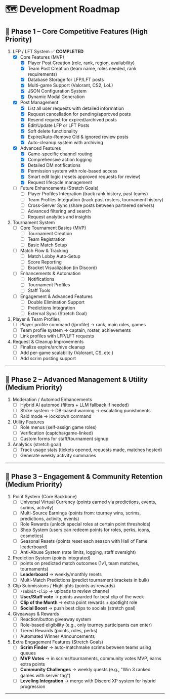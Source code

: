 # 🗺️ Development Roadmap

## 📍 Phase 1 – Core Competitive Features (High Priority)
1. LFP / LFT System ✅ **COMPLETED**
    - [x] Core Features (MVP)
        - [x] Player Post Creation (role, rank, region, availability)
        - [x] Team Post Creation (team name, roles needed, rank requirements)
        - [x] Database Storage for LFP/LFT posts
        - [x] Multi-game Support (Valorant, CS2, LoL)
        - [x] JSON Configuration System
        - [x] Dynamic Modal Generation
    - [x] Post Management
        - [x] List all user requests with detailed information
        - [x] Request cancellation for pending/approved posts
        - [x] Resend request for expired/archived posts
        - [x] Edit/Update LFP or LFT Posts
        - [x] Soft delete functionality
        - [x] Expire/Auto-Remove Old & ignored review posts
        - [x] Auto-cleanup system with archiving
    - [x] Advanced Features
        - [x] Game-specific channel routing
        - [x] Comprehensive action logging
        - [x] Detailed DM notifications
        - [x] Permission system with role-based access
        - [x] Smart edit logic (resets approved requests for review)
        - [x] Request lifecycle management
    - [ ] Future Enhancements (Stretch Goals)
        - [ ] Player Profiles Integration (track rank history, past teams)
        - [ ] Team Profiles Integration (track past rosters, tournament history)
        - [ ] Cross-Server Sync (share posts between partnered servers)
        - [ ] Advanced filtering and search
        - [ ] Request analytics and insights

2. Tournament System
    - [ ] Core Tournament Basics (MVP)
        - [ ] Tournament Creation
        - [ ] Team Registration
        - [ ] Basic Match Setup
    - [ ] Match Flow & Tracking
        - [ ] Match Lobby Auto-Setup
        - [ ] Score Reporting
        - [ ] Bracket Visualization (in Discord)
    - [ ] Enhancements & Automation
        - [ ] Notifications
        - [ ] Tournament Profiles
        - [ ] Staff Tools
    - [ ] Engagement & Advanced Features
        - [ ] Double Elimination Support
        - [ ] Predictions Integration
        - [ ] External Sync (Stretch Goal)

3. Player & Team Profiles
    - [ ] Player profile command (/profile) → rank, main roles, games
    - [ ] Team profile system → captain, roster, achievements
    - [ ] Link profiles with LFP/LFT requests

4. Request & Cleanup Improvements
    - [ ] Finalize expire/archive cleanup
    - [ ] Add per-game scalability (Valorant, CS, etc.)
    - [ ] Add scrim posting support

---

## 📍 Phase 2 – Advanced Management & Utility (Medium Priority)
1. Moderation / Automod Enhancements
    - [ ] Hybrid AI automod (filters + LLM fallback if needed)
    - [ ] Strike system → DB-based warning → escalating punishments
    - [ ] Raid mode → lockdown command
2. Utility Features
    - [ ] Role menus (self-assign game roles)
    - [ ] Verification (captcha/game-linked)
    - [ ] Custom forms for staff/tournament signup
3. Analytics (stretch goal)
    - [ ] Track usage stats (tickets opened, requests made, matches hosted)
    - [ ] Generate weekly activity summaries

--- 

## 📍 Phase 3 – Engagement & Community Retention (Medium Priority)

1. Point System (Core Backbone)
    - [ ] Universal Virtual Currency (points earned via predictions, events, scrims, activity)
    - [ ] Multi-Source Earnings (points from: tourney wins, scrims, predictions, activity, events)
    - [ ] Role Rewards (unlock special roles at certain point thresholds)
    - [ ] Shop System (users can redeem points for roles, perks, icons, cosmetics)
    - [ ] Seasonal Resets (points reset each season with Hall of Fame leaderboard)
    - [ ] Anti-Abuse System (rate limits, logging, staff oversight)
2. Prediction System (points integrated)
    - [ ] points on predicted match outcomes (1v1, team matches, tournaments)
    - [ ] **Leaderboard** → weekly/monthly resets
    - [ ] Multi-Match Predictions (predict tournament brackets in bulk)
3. Clip Submissions / Highlights (points as rewards)
    - [ ] `/submit-clip` → uploads to review channel
    - [ ] **User/Staff vote** → points awarded for best clip of the week
    - [ ] **Clip of the Month** → extra point rewards + spotlight role
    - [ ] **Social Boost** → push best clips to socials (stretch goal)
4. Giveaways & Rewards
    - [ ] Reaction/button giveaway system
    - [ ] Role-based eligibility (e.g., only tourney participants can enter)
    - [ ] Tiered Rewards (points, roles, perks)
    - [ ] Automated Winner Announcements
5. Extra Engagement Features (Stretch Goals)
    - [ ] **Scrim Finder** → auto-matchmake scrims between teams using queues
    - [ ] **MVP Votes** → in scrims/tournaments, community votes MVP, earns extra points
    - [ ] **Community Challenges** → weekly quests (e.g., "Win 3 ranked games with server tag")
    - [ ] **Leveling Integration** → merge with Discord XP system for hybrid progression

---